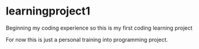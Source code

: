 # learningproject1
Beginning my coding experience so this is my first coding learning project

For now this is just a personal training into programming project.
